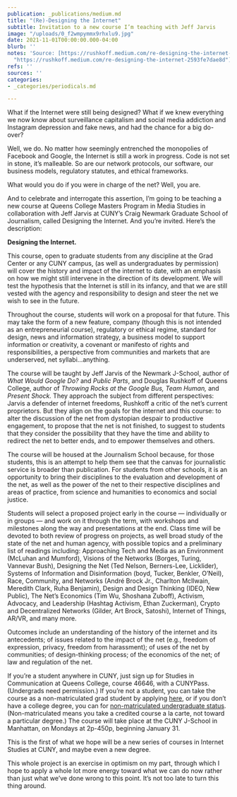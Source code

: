 ```yaml
---
publication: _publications/medium.md
title: "(Re)-Designing the Internet"
subtitle: Invitation to a new course I’m teaching with Jeff Jarvis
image: "/uploads/0_f2wmpymmx9rhxlu9.jpg"
date: 2021-11-01T00:00:00.000-04:00
blurb: ''
notes: 'Source: [https://rushkoff.medium.com/re-designing-the-internet-2593fe7dae8d](https://rushkoff.medium.com/re-designing-the-internet-2593fe7dae8d
  "https://rushkoff.medium.com/re-designing-the-internet-2593fe7dae8d")'
refs: ''
sources: ''
categories:
- _categories/periodicals.md

---
```

What if the Internet were still being designed? What if we knew everything we now know about surveillance capitalism and social media addiction and Instagram depression and fake news, and had the chance for a big do-over?

Well, we do. No matter how seemingly entrenched the monopolies of Facebook and Google, the Internet is still a work in progress. Code is not set in stone, it’s malleable. So are our network protocols, our software, our business models, regulatory statutes, and ethical frameworks.

What would you do if you were in charge of the net? Well, you are.

And to celebrate and interrogate this assertion, I’m going to be teaching a new course at Queens College Masters Program in Media Studies in collaboration with Jeff Jarvis at CUNY’s Craig Newmark Graduate School of Journalism, called Designing the Internet. And you’re invited. Here’s the description:

**Designing the Internet.**

This course, open to graduate students from any discipline at the Grad Center or any CUNY campus, (as well as undergraduates by permission) will cover the history and impact of the internet to date, with an emphasis on how we might still intervene in the direction of its development. We will test the hypothesis that the Internet is still in its infancy, and that we are still vested with the agency and responsibility to design and steer the net we wish to see in the future.

Throughout the course, students will work on a proposal for that future. This may take the form of a new feature, company (though this is not intended as an entrepreneurial course), regulatory or ethical regime, standard for design, news and information strategy, a business model to support information or creativity, a covenant or manifesto of rights and responsibilities, a perspective from communities and markets that are underserved, net syllabi…anything.

The course will be taught by Jeff Jarvis of the Newmark J-School, author of _What Would Google Do?_ and _Public Parts_, and Douglas Rushkoff of Queens College, author of _Throwing Rocks at the Google Bus, Team Human,_ and _Present Shock._ They approach the subject from different perspectives: Jarvis a defender of internet freedoms, Rushkoff a critic of the net’s current proprietors. But they align on the goals for the internet and this course: to alter the discussion of the net from dystopian despair to productive engagement, to propose that the net is not finished, to suggest to students that they consider the possibility that they have the time and ability to redirect the net to better ends, and to empower themselves and others.

The course will be housed at the Journalism School because, for those students, this is an attempt to help them see that the canvas for journalistic service is broader than publication. For students from other schools, it is an opportunity to bring their disciplines to the evaluation and development of the net, as well as the power of the net to their respective disciplines and areas of practice, from science and humanities to economics and social justice.

Students will select a proposed project early in the course — individually or in groups — and work on it through the term, with workshops and milestones along the way and presentations at the end. Class time will be devoted to both review of progress on projects, as well broad study of the state of the net and human agency, with possible topics and a preliminary list of readings including: Approaching Tech and Media as an Environment (McLuhan and Mumford), Visions of the Networks (Borges, Turing, Vannevar Bush), Designing the Net (Ted Nelson, Berners-Lee, Licklider), Systems of Information and Disinformation (boyd, Tucker, Benkler, O’Neil), Race, Community, and Networks (André Brock Jr., Charlton McIlwain, Meredith Clark, Ruha Benjamin), Design and Design Thinking (IDEO, New Public), The Net’s Economics (Tim Wu, Shoshana Zuboff), Activism, Advocacy, and Leadership (Hashtag Activism, Ethan Zuckerman), Crypto and Decentralized Networks (Gilder, Art Brock, Satoshi), Internet of Things, AR/VR, and many more.

Outcomes include an understanding of the history of the internet and its antecedents; of issues related to the impact of the net (e.g., freedom of expression, privacy, freedom from harassment); of uses of the net by communities; of design-thinking process; of the economics of the net; of law and regulation of the net.

If you’re a student anywhere in CUNY, just sign up for Studies in Communication at Queens College, course 46646, with a CUNYPass. (Undergrads need permission.) If you’re not a student, you can take the course as a non-matriculated grad student by applying [here](https://www.qc.cuny.edu/Academics/Degrees/DAH/MediaStudies/MA/Pages/Application-Requirements.aspx), or if you don’t have a college degree, you can for [non-matriculated undergraduate status](https://www.qc.cuny.edu/admissions/undergraduate/nondegree/pages/welcome.aspx). (Non-matriculated means you take a credited course a la carte, not toward a particular degree.) The course will take place at the CUNY J-School in Manhattan, on Mondays at 2p-450p, beginning January 31.

This is the first of what we hope will be a new series of courses in Internet Studies at CUNY, and maybe even a new degree.

This whole project is an exercise in optimism on my part, through which I hope to apply a whole lot more energy toward what we can do now rather than just what we’ve done wrong to this point. It’s not too late to turn this thing around.